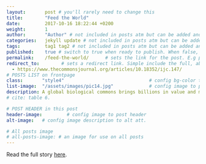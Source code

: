 ```yaml
---
layout:       post # you'll rarely need to change this
title:        "Feed the World"
date:         2017-10-16 18:22:44 +0200
weight:       1
author:       "Author" # not included in posts atm but can be added and used later
categories:   jekyll update # not included in posts atm but can be added and used later
tags:         tag1 tag2 # not included in posts atm but can be added and used later
published:    true # switch to true when ready to publish. When false, you can check your links and share drafts using the github file for this page e.g https://github.com/sparcopen/open-to/blob/master/_posts/2017-04-10-welcome-to-jekyll.markdown
permalink:    /feed-the-world/      # sets the link for the post. E.g permalink: /battle-disease/
redirect_to:        # sets a redirect link. Simple include the full, absolute link you want below
  - https://www.thecommonsjournal.org/articles/10.18352/ijc.147/
# POSTS LIST on frontpage
class:       "style4"                               # config bg-color to post list card (1 to 5)
list-image:  "/assets/images/pic14.jpg"             # config image to post list card (1 to 15 are generic colors and will fit with anything used if no images can be found)
description: A global biological commons brings billions in value and more food to the table.
# cite: table 6.

# POST HEADER in this post
header-image:         # config image to post header
alt-image:   # config image description to alt att.

# All posts image
# all-posts-image: # an image for use on all posts
---
```

Read the full story [here](https://www.thecommonsjournal.org/articles/10.18352/ijc.147/).
